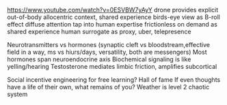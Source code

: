 https://www.youtube.com/watch?v=0ESVBW7yAyY
drone provides explicit out-of-body allocentric context, shared experience
birds-eye view as B-roll effect diffuse attention
tap into human expertise frictionless on demand as shared experience
human surrogate as proxy, uber, telepresence

Neurotransmitters vs hormones (synaptic cleft vs bloodstream,effective field in a way, ms vs hiurs/days, versatility, both are messengers)
Most hormones span neuroendocrine axis
Biochemical signaling is like yelling/hearing
Testosterone mediates limbic friction, amplifies subcortical

Social incentive engineering for free learning? Hall of fame
If even thoughts have a life of their own, what remains of you?
Weather is level 2 chaotic system